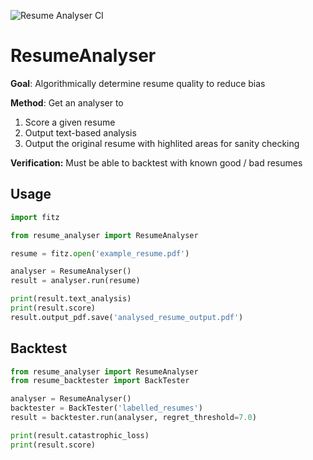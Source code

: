 ![Resume Analyser CI](https://github.com/xl402/ResumeAnalyser/actions/workflows/resume_analyser.yaml/badge.svg?branch=main)

# ResumeAnalyser

**Goal**: Algorithmically determine resume quality to reduce bias

**Method**: Get an analyser to
1. Score a given resume
2. Output text-based analysis
3. Output the original resume with highlited areas for sanity checking

**Verification:**
Must be able to backtest with known good / bad resumes

## Usage
```python
import fitz

from resume_analyser import ResumeAnalyser

resume = fitz.open('example_resume.pdf')

analyser = ResumeAnalyser()
result = analyser.run(resume)

print(result.text_analysis)
print(result.score)
result.output_pdf.save('analysed_resume_output.pdf')
```

## Backtest
```python
from resume_analyser import ResumeAnalyser
from resume_backtester import BackTester

analyser = ResumeAnalyser()
backtester = BackTester('labelled_resumes')
result = backtester.run(analyser, regret_threshold=7.0)

print(result.catastrophic_loss)
print(result.score)
```

